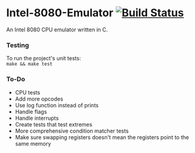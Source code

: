 # Intel-8080-Emulator [![Build Status](https://travis-ci.org/TheLocust3/Intel-8080-Emulator.svg?branch=master)](https://travis-ci.org/TheLocust3/Intel-8080-Emulator)
An Intel 8080 CPU emulator written in C.  
  
### Testing
To run the project's unit tests:  
`make && make test`    

### To-Do  

- CPU tests  
- Add more opcodes
- Use log function instead of prints
- Handle flags
- Handle interrupts
- Create tests that test extremes
- More comprehensive condition matcher tests
- Make sure swapping registers doesn't mean the registers point to the same memory
